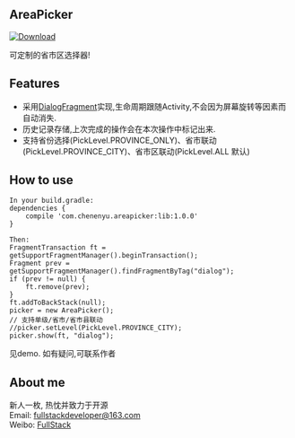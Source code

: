 ## AreaPicker
[ ![Download](https://api.bintray.com/packages/chenenyu/maven/area-picker/images/download.svg) ](https://bintray.com/chenenyu/maven/area-picker/_latestVersion)

可定制的省市区选择器!

## Features

* 采用[DialogFragment](http://developer.android.com/intl/zh-cn/reference/android/app/DialogFragment.html)实现,生命周期跟随Activity,不会因为屏幕旋转等因素而自动消失.
* 历史记录存储,上次完成的操作会在本次操作中标记出来.
* 支持省份选择(PickLevel.PROVINCE_ONLY)、省市联动(PickLevel.PROVINCE_CITY)、省市区联动(PickLevel.ALL  默认)  

## How to use
	In your build.gradle:
	dependencies {
    	compile 'com.chenenyu.areapicker:lib:1.0.0'
	}
	
	Then:
	FragmentTransaction ft = getSupportFragmentManager().beginTransaction();
	Fragment prev = getSupportFragmentManager().findFragmentByTag("dialog");
	if (prev != null) {
    	ft.remove(prev);
	}
	ft.addToBackStack(null);
	picker = new AreaPicker();
	// 支持单级/省市/省市县联动
	//picker.setLevel(PickLevel.PROVINCE_CITY);
	picker.show(ft, "dialog");
	

见demo. 如有疑问,可联系作者

## About me

新人一枚, 热忱并致力于开源  
Email: fullstackdeveloper@163.com  
Weibo: [FullStack](http://weibo.com/5460990917/profile?topnav=1&wvr=6)  


